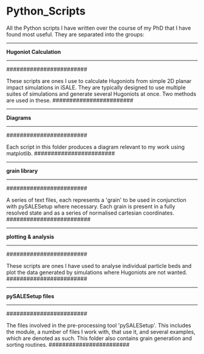 # Python_Scripts
All the Python scripts I have written over the course of my PhD that I have found most useful.
They are separated into the groups:

************************
**Hugoniot Calculation**
************************
########################

These scripts are ones I use to calculate Hugoniots from simple 2D planar 
impact simulations in iSALE. They are typically designed to use multiple
suites of simulations and generate several Hugoniots at once. Two methods
are used in these.
########################


************
**Diagrams**
************
########################

Each script in this folder produces a diagram relevant to my work using
matplotlib.
########################

*****************
**grain library**
*****************
########################

A series of text files, each represents a 'grain' to be used in conjunction
with pySALESetup where necessary. Each grain is present in a fully resolved
state and as a series of normalised cartesian coordinates.
#########################

***********************
**plotting & analysis**
***********************
########################

These scripts are ones I have used to analyse individual particle beds and
plot the data generated by simulations where Hugoniots are not wanted.
########################

*********************
**pySALESetup files**
*********************
########################

The files involved in the pre-processing tool 'pySALESetup'.
This includes the module, a number of files I work with, that use it, and 
several examples, which are denoted as such. This folder also contains grain 
generation and sorting routines.
########################
